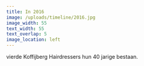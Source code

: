 ```yaml
---
title: In 2016
image: /uploads/timeline/2016.jpg
image_width: 55
text_width: 55
text_overlap: 5
image_location: left
---
```


vierde Koffijberg Hairdressers hun 40 jarige bestaan.